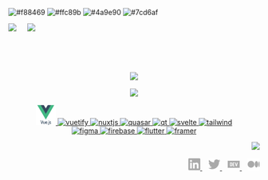 
<!-- Color Palette -->
![#f88469](https://via.placeholder.com/16/f88469/000000?text=+)
![#ffc89b](https://via.placeholder.com/16/ffc89b/000000?text=+)
![#4a9e90](https://via.placeholder.com/16/4a9e90/000000?text=+)
![#7cd6af](https://via.placeholder.com/16/7cd6af/000000?text=+)

<!-- Hey There -->
<p>
  <img height=48 src=https://distok.top/stickers/817709667701751820/819128604311027752.gif />
  &emsp;
  <a href=https://readme-typing-svg.herokuapp.com/demo >
    <img src="https://readme-typing-svg.herokuapp.com?color=%23f88469&size=16&vCenter=true&center=false&&width=250&height=36&lines=Hey+there;Lorem+ipsum+dolor+sit+amet%2C+consectetur+adipiscing+elit.;Quick+fox+jumps+nightly+above+wizard;Sphinx+of+black+quartz%2C+judge+my+vow;Waltz%2C+bad+nymph%2C+for+quick+jigs+vex;Glib+jocks+quiz+nymph+to+vex+dwarf;Jived+fox+nymph+grabs+quick+waltz;The+five+boxing+wizards+jump+quickly;How+vexingly+quick+daft+zebras+jump" />
  </a>
</p>

&nbsp;
<!-- GitHub Streak -->
<div align=center >
  <br />
  <br />
  <a href=http://github-readme-streak-stats.herokuapp.com/demo >
    <img width=300 src="https://github-readme-streak-stats.herokuapp.com/?user=picklenik&background=0000&border=0000&stroke=888&ring=ffc89b&fire=f88469&currStreakLabel=f88469&currStreakNum=4a9e90&sideLabels=f88469&sideNums=4a9e90&dates=888" />
  </a>
</div>
<!-- GitHub Stats -->
<p align=center >
  <a href=https://github.com/anuraghazra/github-readme-stats >
    <img width=420 src="https://github-readme-stats.vercel.app/api?username=picklenik&bg_color=0000&text_color=888&title_color=f88469&icon_color=ffc89b&show_icons=true&border_color=888&border_radius=16" />
  </a>
</p>


<!-- Shield Badges -->
<!-- ![](https://img.shields.io/badge/<WORD_ON_LEFT>-<WORD_ON_RIGHT>-informational?style=flat&logo=<LOGO_NAME>&logoColor=white&color=2bbc8a) -->
<!-- ![](https://img.shields.io/badge/<WORD_ON_LEFT>-<WORD_ON_RIGHT>-informational?style=flat&logo=data:image/svg%2bxml;base64,<BASE64_DATA>) -->

<!-- Tech Stack Icons -->
<p align="center">
  <a href="https://vuejs.org/" target="_blank" rel="noreferrer">
    <img src="https://raw.githubusercontent.com/devicons/devicon/master/icons/vuejs/vuejs-original-wordmark.svg" alt="vuejs" width="40" height="40"/>
  </a>
  <a href="https://vuetifyjs.com/en/" target="_blank" rel="noreferrer">
    <img src="https://bestofjs.org/logos/vuetify.svg" alt="vuetify" width="40" height="40"/>
  </a>
  <a href="https://nuxtjs.org/" target="_blank" rel="noreferrer">
    <img src="https://www.vectorlogo.zone/logos/nuxtjs/nuxtjs-icon.svg" alt="nuxtjs" width="40" height="40"/>
  </a>
  <a href="https://quasar.dev/" target="_blank" rel="noreferrer">
    <img src="https://cdn.quasar.dev/logo/svg/quasar-logo.svg" alt="quasar" width="40" height="40"/>
  </a>
  <a href="https://www.qt.io/" target="_blank" rel="noreferrer">
    <img src="https://upload.wikimedia.org/wikipedia/commons/0/0b/Qt_logo_2016.svg" alt="qt" width="40" height="40"/>
  </a>
  <a href="https://svelte.dev" target="_blank" rel="noreferrer">
    <img src="https://upload.wikimedia.org/wikipedia/commons/1/1b/Svelte_Logo.svg" alt="svelte" width="40" height="40"/>
  </a>
  <a href="https://tailwindcss.com/" target="_blank" rel="noreferrer">
    <img src="https://www.vectorlogo.zone/logos/tailwindcss/tailwindcss-icon.svg" alt="tailwind" width="40" height="40"/>
  </a>
  
  <br />
  
<!--   <a href="https://www.blender.org/" target="_blank" rel="noreferrer">
    <img src="https://download.blender.org/branding/community/blender_community_badge_white.svg" alt="blender" width="40" height="40"/>
  </a>
  <a href="https://unity.com/" target="_blank" rel="noreferrer">
    <img src="https://www.vectorlogo.zone/logos/unity3d/unity3d-icon.svg" alt="unity" width="40" height="40"/>
  </a>
  <a href="https://unrealengine.com/" target="_blank" rel="noreferrer">
    <img src="https://raw.githubusercontent.com/kenangundogan/fontisto/036b7eca71aab1bef8e6a0518f7329f13ed62f6b/icons/svg/brand/unreal-engine.svg" alt="unreal" width="40" height="40"/>
  </a>
  <a href="https://www.rust-lang.org" target="_blank" rel="noreferrer">
    <img src="https://raw.githubusercontent.com/devicons/devicon/master/icons/rust/rust-plain.svg" alt="rust" width="40" height="40"/>
  </a>
  <a href="https://www.cprogramming.com/" target="_blank" rel="noreferrer">
    <img src="https://raw.githubusercontent.com/devicons/devicon/master/icons/c/c-original.svg" alt="c" width="40" height="40"/> 
  </a>
  <a href="https://www.w3schools.com/cpp/" target="_blank" rel="noreferrer">
    <img src="https://raw.githubusercontent.com/devicons/devicon/master/icons/cplusplus/cplusplus-original.svg" alt="cplusplus" width="40" height="40"/>
  </a>
  <a href="https://www.w3schools.com/cs/" target="_blank" rel="noreferrer">
    <img src="https://raw.githubusercontent.com/devicons/devicon/master/icons/csharp/csharp-original.svg" alt="csharp" width="40" height="40"/>
  </a>
  <a href="https://golang.org" target="_blank" rel="noreferrer">
    <img src="https://raw.githubusercontent.com/devicons/devicon/master/icons/go/go-original.svg" alt="go" width="40" height="40"/>
  </a> -->
  
<!--   <br /> -->
  
  <a href="https://www.figma.com/" target="_blank" rel="noreferrer">
    <img src="https://www.vectorlogo.zone/logos/figma/figma-icon.svg" alt="figma" width="40" height="40"/>
  </a>
  <a href="https://firebase.google.com/" target="_blank" rel="noreferrer">
    <img src="https://www.vectorlogo.zone/logos/firebase/firebase-icon.svg" alt="firebase" width="40" height="40"/>
  </a>
  <a href="https://flutter.dev" target="_blank" rel="noreferrer">
    <img src="https://www.vectorlogo.zone/logos/flutterio/flutterio-icon.svg" alt="flutter" width="40" height="40"/>
  </a>
  <a href="https://www.framer.com/" target="_blank" rel="noreferrer">
    <img src="https://www.vectorlogo.zone/logos/framer/framer-icon.svg" alt="framer" width="40" height="40"/>
  </a>
</p>

<!-- Donut -->
<p align=right>
  <img width=200 src=https://data.whicdn.com/images/346072768/original.gif />
</p>

<!-- LinkedIn, Twattar, YouTube, DevTo, Medium, Dribbble -->
<div align=right>
  <a href=https://www.linkedin.com/in/picklenik>
    <img height=24 width=24 src=./icons/linkedin.svg />
  </a>
  &nbsp;&nbsp;
  <a href=https://twitter.com/pick1enik>
    <img height=24 width=24 src=./icons/twitter.svg />
  </a>
<!--   &nbsp;&nbsp;
  <a href=https://www.youtube.com/channel/UClAVtmyqWKT9HY8JX9aalCQ>
    <img height=24 width=24 src=./icons/youtube.svg />
  </a> -->
  &nbsp;&nbsp;
  <a href=https://dev.to/picklenik>
    <img height=24 width=24 src=./icons/devdotto.svg />
  </a>
  &nbsp;&nbsp;
  <a href=https://medium.com/@picklenik>
    <img height=24 width=24 src=./icons/medium.svg />
  </a>
<!--   &nbsp;&nbsp;
  <a href=https://dribbble.com/pick1enik>
    <img height=24 width=24 src=./icons/dribbble.svg />
  </a> -->
</div>

